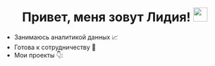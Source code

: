 <h1 align="center">Привет, меня зовут Лидия!</a> 
<img src="https://github.com/blackcater/blackcater/raw/main/images/Hi.gif" height="32"/></h1>

- Занимаюсь аналитикой данных 📈
- Готова к сотрудничеству 🤝
- Мои проекты 👇:

<!--
**Nafanya5/Nafanya5** is a ✨ _special_ ✨ repository because its `README.md` (this file) appears on your GitHub profile.

Here are some ideas to get you started:

- 🔭 I’m currently working on ...
- 🌱 I’m currently learning ...
- 👯 I’m looking to collaborate on ...
- 🤔 I’m looking for help with ...
- 💬 Ask me about ...
- 📫 How to reach me: ...
- 😄 Pronouns: ...
- ⚡ Fun fact: ...
-->
